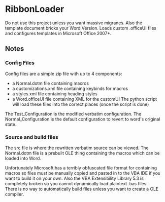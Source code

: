 # RibbonLoader
Do not use this project unless you want massive migranes.
Also the template document bricks your Word Version.
Loads custom .officeUI files and configures templates in Microsoft Office 2007+.
## Notes
### Config Files
Config files are a simple zip file with up to 4 components:
* a Normal.dotm file containing macros
* a customizations.xml file containing keybinds for macros
* a styles.xml file containing heading styles
* a Word.officeUI file containing XML for the customUI
The python script will load these files into the correct places (once the script is done)

The Test_Configuration is the modified verbatim configuration.
The Normal_Configuration is the default configuration to revert to word's original state.

### Source and build files
The src file is where the rewritten verbatim source can be viewed. The Normal.dotm file is a prebuilt OLE thing containing the macros which can be loaded into Word.

Unfortunately Microsoft has a terribly obfuscated file format for containing macros so files must be manually copied and pasted in to the VBA IDE if you want to build it on your own. Also the VBA Extensibility Library 5.3 is completely broken so you cannot dynamically load plaintext .bas files. There is no way to automatically build files unless you want to create a OLE compiler.